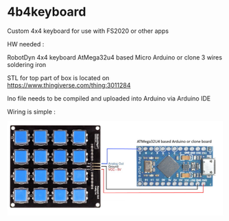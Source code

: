# 4b4keyboard
Custom 4x4 keyboard for use with FS2020 or other apps

HW needed :

RobotDyn 4x4 keyboard
AtMega32u4 based Micro Arduino or clone
3 wires
soldering iron

STL for top part of box is located on https://www.thingiverse.com/thing:3011284

Ino file needs to be compiled and uploaded into Arduino via Arduino IDE


Wiring is simple :

![Wiring](4x4keyboard.jpg)
